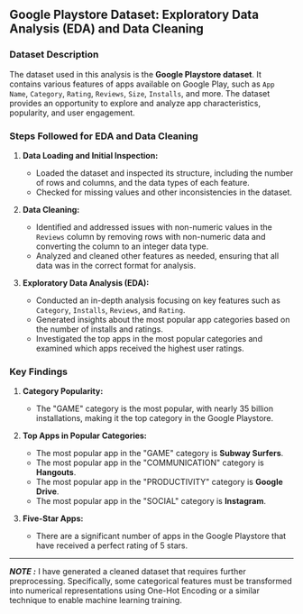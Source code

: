 ## Google Playstore Dataset: Exploratory Data Analysis (EDA) and Data Cleaning

### Dataset Description

The dataset used in this analysis is the **Google Playstore dataset**. It contains various features of apps available on Google Play, such as `App Name`, `Category`, `Rating`, `Reviews`, `Size`, `Installs`, and more. The dataset provides an opportunity to explore and analyze app characteristics, popularity, and user engagement.

### Steps Followed for EDA and Data Cleaning

1. **Data Loading and Initial Inspection:**
   - Loaded the dataset and inspected its structure, including the number of rows and columns, and the data types of each feature.
   - Checked for missing values and other inconsistencies in the dataset.

2. **Data Cleaning:**
   - Identified and addressed issues with non-numeric values in the `Reviews` column by removing rows with non-numeric data and converting the column to an integer data type.
   - Analyzed and cleaned other features as needed, ensuring that all data was in the correct format for analysis.

3. **Exploratory Data Analysis (EDA):**
   - Conducted an in-depth analysis focusing on key features such as `Category`, `Installs`, `Reviews`, and `Rating`.
   - Generated insights about the most popular app categories based on the number of installs and ratings.
   - Investigated the top apps in the most popular categories and examined which apps received the highest user ratings.

### Key Findings

1. **Category Popularity:**
   - The "GAME" category is the most popular, with nearly 35 billion installations, making it the top category in the Google Playstore.
  
2. **Top Apps in Popular Categories:**
   - The most popular app in the "GAME" category is **Subway Surfers**.
   - The most popular app in the "COMMUNICATION" category is **Hangouts**.
   - The most popular app in the "PRODUCTIVITY" category is **Google Drive**.
   - The most popular app in the "SOCIAL" category is **Instagram**.

3. **Five-Star Apps:**
   - There are a significant number of apps in the Google Playstore that have received a perfect rating of 5 stars.
---
***NOTE :*** I have generated a cleaned dataset that requires further preprocessing. Specifically, some categorical features must be transformed into numerical representations using One-Hot Encoding or a similar technique to enable machine learning training.
